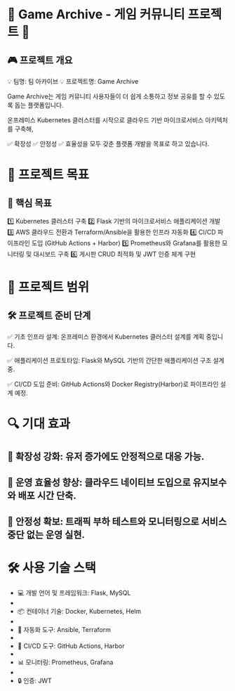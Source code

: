 # 🌟 Game Archive - 게임 커뮤니티 프로젝트 🌟
## 🎮 프로젝트 개요
💡 팀명: 팀 아카이브
💡 프로젝트명: Game Archive

Game Archive는 게임 커뮤니티 사용자들이 더 쉽게 소통하고 정보 공유를 할 수 있도록 돕는 플랫폼입니다.

온프레미스 Kubernetes 클러스터를 시작으로 클라우드 기반 마이크로서비스 아키텍처를 구축해,

✅ 확장성 ✅ 안정성 ✅ 효율성을 모두 갖춘 플랫폼 개발을 목표로 하고 있습니다.

# 🎯 프로젝트 목표
## 🚀 핵심 목표

1️⃣ Kubernetes 클러스터 구축
2️⃣ Flask 기반의 마이크로서비스 애플리케이션 개발
3️⃣ AWS 클라우드 전환과 Terraform/Ansible을 활용한 인프라 자동화
4️⃣ CI/CD 파이프라인 도입 (GitHub Actions + Harbor)
5️⃣ Prometheus와 Grafana를 활용한 모니터링 및 대시보드 구축
6️⃣ 게시판 CRUD 최적화 및 JWT 인증 체계 구현

# 📌 프로젝트 범위
## 🛠️ 프로젝트 준비 단계

✅ 기초 인프라 설계: 온프레미스 환경에서 Kubernetes 클러스터 설계를 계획 중입니다.

✅ 애플리케이션 프로토타입: Flask와 MySQL 기반의 간단한 애플리케이션 구조 설계 중.

✅ CI/CD 도입 준비: GitHub Actions와 Docker Registry(Harbor)로 파이프라인 설계 예정.

# 🔍 기대 효과
## 🎉 확장성 강화: 유저 증가에도 안정적으로 대응 가능.

## 🎉 운영 효율성 향상: 클라우드 네이티브 도입으로 유지보수와 배포 시간 단축.

## 🎉 안정성 확보: 트래픽 부하 테스트와 모니터링으로 서비스 중단 없는 운영 실현.


# 🛠️ 사용 기술 스택

- 💻 개발 언어 및 프레임워크: Flask, MySQL
- 
- 📦 컨테이너 기술: Docker, Kubernetes, Helm
- 
- 🔧 자동화 도구: Ansible, Terraform
- 
- 🚀 CI/CD 도구: GitHub Actions, Harbor
- 
- 📊 모니터링: Prometheus, Grafana
- 
- 🔒 인증: JWT
